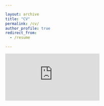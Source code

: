 ```yaml
---

layout: archive
title: "CV"
permalink: /cv/
author_profile: true
redirect_from:
  - /resume

---
```


<embed src="https://Zheyu-Zhuang.github.io/files/cv_zheyu_2022_public.pdf" type="application/pdf" />